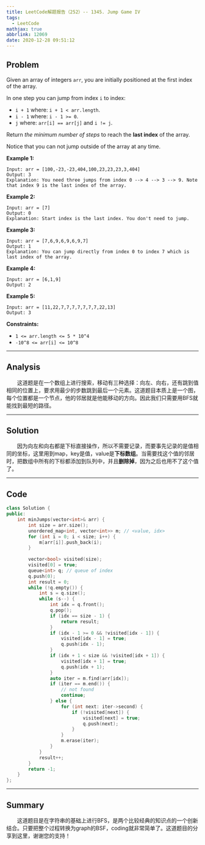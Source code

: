```yaml
---
title: LeetCode解题报告（252）-- 1345. Jump Game IV
tags:
  - LeetCode
mathjax: true
abbrlink: 12069
date: 2020-12-28 09:51:12
---
```


## Problem

Given an array of integers `arr`, you are initially positioned at the first index of the array.

In one step you can jump from index `i` to index:

- `i + 1` where: `i + 1 < arr.length`.
- `i - 1` where: `i - 1 >= 0`.
- `j` where: `arr[i] == arr[j]` and `i != j`.

Return *the minimum number of steps* to reach the **last index** of the array.

Notice that you can not jump outside of the array at any time.

<!-- more -->

**Example 1:**

```
Input: arr = [100,-23,-23,404,100,23,23,23,3,404]
Output: 3
Explanation: You need three jumps from index 0 --> 4 --> 3 --> 9. Note that index 9 is the last index of the array.
```

**Example 2:**

```
Input: arr = [7]
Output: 0
Explanation: Start index is the last index. You don't need to jump.
```

**Example 3:**

```
Input: arr = [7,6,9,6,9,6,9,7]
Output: 1
Explanation: You can jump directly from index 0 to index 7 which is last index of the array.
```

**Example 4:**

```
Input: arr = [6,1,9]
Output: 2
```

**Example 5:**

```
Input: arr = [11,22,7,7,7,7,7,7,7,22,13]
Output: 3
```

**Constraints:**

- `1 <= arr.length <= 5 * 10^4`
- `-10^8 <= arr[i] <= 10^8`

------

## Analysis

&emsp;&emsp;这道题是在一个数组上进行搜索，移动有三种选择：向左、向右，还有跳到值相同的位置上，要求用最少的步数跳到最后一个元素。这道题目本质上是一个图，每个位置都是一个节点，他的邻居就是他能移动的方向。因此我们只需要用BFS就能找到最短的路径。

------

## Solution

&emsp;&emsp;因为向左和向右都是下标直接操作，所以不需要记录，而要事先记录的是值相同的坐标，这里用到map，key是值，value是**下标数组**。当需要找这个值的邻居时，把数组中所有的下标都添加到队列中，并且**删除掉**，因为之后也用不了这个值了。

------

## Code

```c++
class Solution {
public:
    int minJumps(vector<int>& arr) {
        int size = arr.size();
        unordered_map<int, vector<int>> m; // <value, idx>
        for (int i = 0; i < size; i++) {
            m[arr[i]].push_back(i);
        }
        
        vector<bool> visited(size);
        visited[0] = true;
        queue<int> q; // queue of index
        q.push(0);
        int result = 0;
        while (!q.empty()) {
            int s = q.size();
            while (s--) {
                int idx = q.front();
                q.pop();
                if (idx == size - 1) {
                    return result;
                }
                if (idx - 1 >= 0 && !visited[idx - 1]) {
                    visited[idx - 1] = true;
                    q.push(idx - 1);
                }
                if (idx + 1 < size && !visited[idx + 1]) {
                    visited[idx + 1] = true;
                    q.push(idx + 1);
                }
                auto iter = m.find(arr[idx]);
                if (iter == m.end()) {
                    // not found
                    continue;
                } else {
                    for (int next: iter->second) {
                        if (!visited[next]) {
                            visited[next] = true;
                            q.push(next);
                        }
                    }
                    m.erase(iter);
                }
            }
            result++;
        }
        return -1;
    }
};
```

------

## Summary

&emsp;&emsp;这道题目是在字符串的基础上进行BFS，是两个比较经典的知识点的一个创新结合。只要把整个过程转换为graph的BSF，coding就非常简单了。这道题目的分享到这里，谢谢您的支持！
